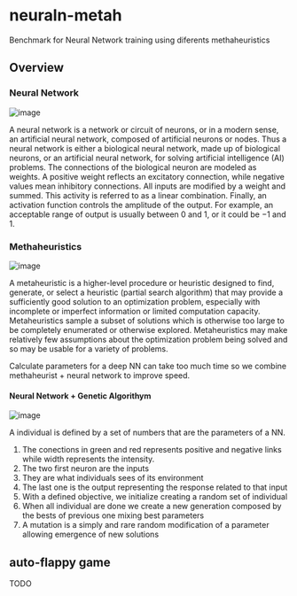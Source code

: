 # neuraln-metah
Benchmark for Neural Network training using diferents methaheuristics

## Overview

### Neural Network
![image](https://user-images.githubusercontent.com/22028539/127484502-dee629e9-4b38-4767-b853-e9d53f386230.png)

A neural network is a network or circuit of neurons, or in a modern sense, an artificial neural network, composed of artificial neurons or nodes. Thus a neural network is either a biological neural network, made up of biological neurons, or an artificial neural network, for solving artificial intelligence (AI) problems. The connections of the biological neuron are modeled as weights. A positive weight reflects an excitatory connection, while negative values mean inhibitory connections. All inputs are modified by a weight and summed. This activity is referred to as a linear combination. Finally, an activation function controls the amplitude of the output. For example, an acceptable range of output is usually between 0 and 1, or it could be −1 and 1.

### Methaheuristics
![image](https://user-images.githubusercontent.com/22028539/127484918-c5b0b8cb-d8c9-418f-8930-64964df8c635.png)

A metaheuristic is a higher-level procedure or heuristic designed to find, generate, or select a heuristic (partial search algorithm) that may provide a sufficiently good solution to an optimization problem, especially with incomplete or imperfect information or limited computation capacity. Metaheuristics sample a subset of solutions which is otherwise too large to be completely enumerated or otherwise explored. Metaheuristics may make relatively few assumptions about the optimization problem being solved and so may be usable for a variety of problems.

Calculate parameters for a deep NN can take too much time so we combine methaheurist + neural network to improve speed.

#### Neural Network + Genetic Algorithym
![image](https://user-images.githubusercontent.com/22028539/127486746-af824ef5-c13b-4b13-aff9-ef28993d2cb9.png)

A individual is defined by a set of numbers that are the parameters of a NN.
1. The conections in green and red represents positive and negative links while width represents the intensity. 
2. The two first neuron are the inputs
3. They are what individuals sees of its environment
4. The last one is the output representing the response related to that input
5. With a defined objective, we initialize creating a random set of individual 
6. When all individual are done we create a new generation composed by the bests of previous one mixing best parameters
7. A mutation is a simply and rare random modification of a parameter allowing emergence of new solutions

## auto-flappy game
TODO







